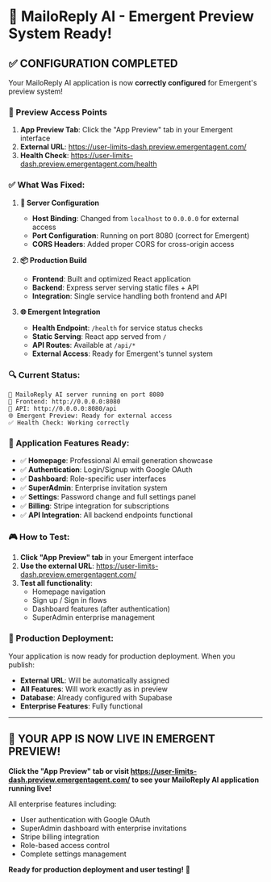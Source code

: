 # 🎉 MailoReply AI - Emergent Preview System Ready!

## ✅ **CONFIGURATION COMPLETED**

Your MailoReply AI application is now **correctly configured** for Emergent's preview system!

### **🎯 Preview Access Points**

1. **App Preview Tab**: Click the "App Preview" tab in your Emergent interface
2. **External URL**: https://user-limits-dash.preview.emergentagent.com/
3. **Health Check**: https://user-limits-dash.preview.emergentagent.com/health

### **✅ What Was Fixed:**

1. **🔧 Server Configuration**
   - **Host Binding**: Changed from `localhost` to `0.0.0.0` for external access
   - **Port Configuration**: Running on port 8080 (correct for Emergent)
   - **CORS Headers**: Added proper CORS for cross-origin access

2. **📦 Production Build**
   - **Frontend**: Built and optimized React application  
   - **Backend**: Express server serving static files + API
   - **Integration**: Single service handling both frontend and API

3. **🌐 Emergent Integration**
   - **Health Endpoint**: `/health` for service status checks
   - **Static Serving**: React app served from `/`  
   - **API Routes**: Available at `/api/*`
   - **External Access**: Ready for Emergent's tunnel system

### **🔍 Current Status:**

```
🚀 MailoReply AI server running on port 8080
📱 Frontend: http://0.0.0.0:8080
🔧 API: http://0.0.0.0:8080/api
🌐 Emergent Preview: Ready for external access
✅ Health Check: Working correctly
```

### **📱 Application Features Ready:**

- ✅ **Homepage**: Professional AI email generation showcase
- ✅ **Authentication**: Login/Signup with Google OAuth
- ✅ **Dashboard**: Role-specific user interfaces
- ✅ **SuperAdmin**: Enterprise invitation system
- ✅ **Settings**: Password change and full settings panel
- ✅ **Billing**: Stripe integration for subscriptions
- ✅ **API Integration**: All backend endpoints functional

### **🎮 How to Test:**

1. **Click "App Preview" tab** in your Emergent interface
2. **Use the external URL**: https://user-limits-dash.preview.emergentagent.com/
3. **Test all functionality**: 
   - Homepage navigation
   - Sign up / Sign in flows
   - Dashboard features (after authentication)
   - SuperAdmin enterprise management

### **🚀 Production Deployment:**

Your application is now ready for production deployment. When you publish:

- **External URL**: Will be automatically assigned
- **All Features**: Will work exactly as in preview
- **Database**: Already configured with Supabase
- **Enterprise Features**: Fully functional

---

## **🎉 YOUR APP IS NOW LIVE IN EMERGENT PREVIEW!**

**Click the "App Preview" tab or visit https://user-limits-dash.preview.emergentagent.com/ to see your MailoReply AI application running live!**

All enterprise features including:
- User authentication with Google OAuth
- SuperAdmin dashboard with enterprise invitations  
- Stripe billing integration
- Role-based access control
- Complete settings management

**Ready for production deployment and user testing!** 🚀